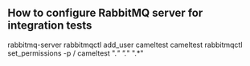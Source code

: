 How to configure RabbitMQ server for integration tests
-----------------------
rabbitmq-server
rabbitmqctl add_user cameltest cameltest
rabbitmqctl set_permissions -p / cameltest ".*" ".*" ".*"